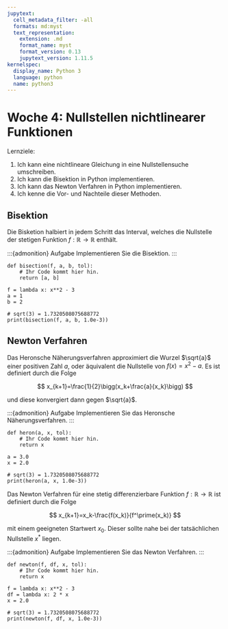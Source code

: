 ```yaml
---
jupytext:
  cell_metadata_filter: -all
  formats: md:myst
  text_representation:
    extension: .md
    format_name: myst
    format_version: 0.13
    jupytext_version: 1.11.5
kernelspec:
  display_name: Python 3
  language: python
  name: python3
---
```


# Woche 4: Nullstellen nichtlinearer Funktionen

Lernziele:

1. Ich kann eine nichtlineare Gleichung in eine Nullstellensuche umschreiben.
2. Ich kann die Bisektion in Python implementieren.
3. Ich kann das Newton Verfahren in Python implementieren.
4. Ich kenne die Vor- und Nachteile dieser Methoden.

## Bisektion

Die Bisketion halbiert in jedem Schritt das Interval, welches die Nullstelle der stetigen Funktion $f:\mathbb R\rightarrow\mathbb R$ enthält.

:::{admonition} Aufgabe
Implementieren Sie die Bisektion.
:::
```{code-cell} ipython3
def bisection(f, a, b, tol):
    # Ihr Code kommt hier hin.
    return [a, b]

f = lambda x: x**2 - 3
a = 1
b = 2

# sqrt(3) = 1.7320508075688772
print(bisection(f, a, b, 1.0e-3))
```
<!---
def bisection(f, a, b, tol):
    assert(f(a) * f(b) < 0)
    while abs(b-a) > tol:
        m = (a + b) / 2
        fm = f(m)
        if fm == 0.0:
            return m, m
        elif fm * f(b) < 0:
            a = m
        else:
            b = m
    return [a, b]

f = lambda x: x**2 - 3
a = 1
b = 2

# sqrt(3) = 1.7320508075688772
print(bisection(f, a, b, 1.0e-3))
-->

## Newton Verfahren

Das Heronsche Näherungsverfahren approximiert die Wurzel $\sqrt{a}$ einer positiven Zahl $a$, oder äquivalent die Nullstelle von $f(x)=x^2-a$.
Es ist definiert durch die Folge

$$
x_{k+1}=\frac{1}{2}\bigg(x_k+\frac{a}{x_k}\bigg)
$$

und diese konvergiert dann gegen $\sqrt{a}$.

:::{admonition} Aufgabe
Implementieren Sie das Heronsche Näherungsverfahren.
:::
```{code-cell} ipython3
def heron(a, x, tol):
    # Ihr Code kommt hier hin.
    return x

a = 3.0
x = 2.0

# sqrt(3) = 1.7320508075688772
print(heron(a, x, 1.0e-3))
```
<!---
def heron(a, x, tol):
    # Ihr Code kommt hier hin.
    return x

a = 3.0
x = 2.0

# sqrt(3) = 1.7320508075688772
print(heron(a, x, 1.0e-3))
-->

Das Newton Verfahren für eine stetig differenzierbare Funktion $f:\mathbb R\rightarrow\mathbb R$ ist definiert durch die Folge

$$
x_{k+1}=x_k-\frac{f(x_k)}{f^\prime(x_k)}
$$

mit einem geeigneten Startwert $x_0$.
Dieser sollte nahe bei der tatsächlichen Nullstelle $x^\ast$ liegen.

:::{admonition} Aufgabe
Implementieren Sie das Newton Verfahren.
:::
```{code-cell} ipython3
def newton(f, df, x, tol):
    # Ihr Code kommt hier hin.
    return x

f = lambda x: x**2 - 3
df = lambda x: 2 * x
x = 2.0

# sqrt(3) = 1.7320508075688772
print(newton(f, df, x, 1.0e-3))
```
<!---
def newton(f, df, x, tol):
    while abs(f(x)) > tol:
        x = x - f(x) / df(x)
    return x

f = lambda x: x**2 - 3
df = lambda x: 2 * x
x = 2.0

# sqrt(3) = 1.7320508075688772
print(newton(f, df, x, 1.0e-3))
-->